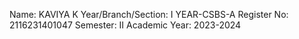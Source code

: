 Name: KAVIYA K
Year/Branch/Section: I YEAR-CSBS-A
Register No: 2116231401047
Semester: II
Academic Year: 2023-2024

